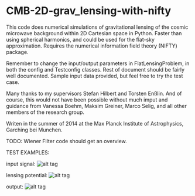 # CMB-2D-grav_lensing-with-nifty
This code does numerical simulations of gravitational lensing of the cosmic microwave background within 2D Cartesian space in Python. Faster than using spherical harmonics, and could be used for the flat-sky approximation.
Requires the numerical information field theory (NIFTY) package.

Remember to change the input/output parameters in FlatLensingProblem, in both the config and Testconfig classes. Rest of document should be fairly well documented. Sample input data provided, but feel free to try the test case.

Many thanks to my supervisors Stefan Hilbert and Torsten Enßlin. And of course, this would not have been possible without much imput and guidance from Vanessa Boehm, Maksim Greiner, Marco Selig, and all other members of the research group.

Writen in the summer of 2014 at the Max Planck Institute of Astrophysics, Garching bei Munchen.

TODO: Wiener Filter code should get an overview.

TEST EXAMPLES:


input signal:
![alt tag](https://raw.github.com/jpbreuer/CMB-2D-grav_lensing-with-nifty/master/testoutput/signal.png)

lensing potential:
![alt tag](https://raw.github.com/jpbreuer/CMB-2D-grav_lensing-with-nifty/master/testoutput/Phi.png)

output:
![alt tag](https://raw.github.com/jpbreuer/CMB-2D-grav_lensing-with-nifty/master/testoutput/result.png)